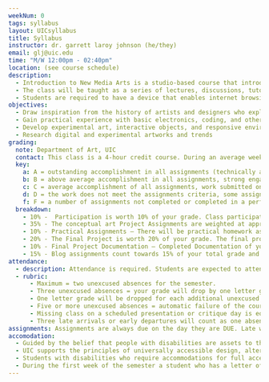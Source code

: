 ```yaml
---
weekNum: 0
tags: syllabus
layout: UICsyllabus
title: Syllabus
instructor: dr. garrett laroy johnson (he/they)
email: glj@uic.edu
time: "M/W 12:00pm - 02:40pm"
location: (see course schedule)
description:
  - Introduction to New Media Arts is a studio-based course that introduces theories and practices in new media art forms along with hands on workshops of creative computing, circuitry design, basic to intermediate electronics, and technological interactivity. Students will learn to use computer programming to create interactive sound, light, and environmental interfaces using an array of native applications to device art (microcontrollers such as the Circuit Playground Express). This course also adopts strategies for scientific inquiry from an artistic lens as well introduces current and historical new media artists through lectures presenting history, theory, and contemporary practices of new media artworks.
  - The class will be taught as a series of lectures, discussions, tutorials, project work, and student critiques.
  - Students are required to have a device that enables internet browsing and downloading large files.
objectives:
  - Draw inspiration from the history of artists and designers who explore ideas and applications of interactivity
  - Gain practical experience with basic electronics, coding, and other techniques related to digital art production
  - Develop experimental art, interactive objects, and responsive environment projects based on conceptual assignments
  - Research digital and experimental artworks and trends
grading:
  note: Department of Art, UIC
  contact: This class is a 4-hour credit course. During an average week, you will be expected to spend 3-5 hours on homework per class. Homework will primarily consist of assignment completions, project development, project documentation, and written assignments. See the UIC Contact / Credit hour policy for a detailed explanation for how homework time is calculated on a per-credit-hour basis.
  key:
    a: A = outstanding accomplishment in all assignments (technically and conceptually), excellent engagement with ideas and materials, excellent participation in classroom community (vocal, inquisitive, and ALWAYS thoughtful), full attendance, exceptional progress in artistic process
    b: B = above average accomplishment in all assignments, strong engagement with ideas and materials, work falls short of fully embodying the initial conceptual or formal impetus. during class, you are invested when you choose, but lack the rigor to ALWAYS be present in class. full attendance and above average progress
    c: C = average accomplishment of all assignments, work submitted on time, some engagement with ideas and materials, some participation in classroom community, full attendance, average progress, Student shows lack of motivation and interest in thoroughly developing their skills as an artist, student, and citizen.
    d: D = the work does not meet the assignments criteria, some assignments not completed or completed in a perfunctory manner, little engagement with ideas and materials, irregular or damaging participation in classroom community, irregular attendance, minimal progress
    f: F = a number of assignments not completed or completed in a perfunctory manner, little or no evidence of engagement with ideas and materials, lack of participation in classroom community, failure to arrive prepared for class routinely, irregular attendance, little or no evidence of progress
  breakdown:
    - 10% -  Participation is worth 10% of your grade. Class participation includes lab time, workshops, critiques, discussions, and overall active engagement in class.
    - 35% - The conceptual art Project Assignments are weighted at approximately 35% of the total grade. These assignments will be discussed in class and will be posted on the course website with adequate time for completion. These include major assignments geared towards helping you gain technical skills and to broadening your understanding of new media arts.
    - 10% - Practical Assignments – There will be practical homework assignments to help you gain technical skills. They are worth 10% collectively.
    - 20% - The Final Project is worth 20% of your grade. The final project will consist of an artistic work or installation of your choice, utilizing the skills obtained in lab exercises and inspired by course content. Please see the homework and assignments section for my details.
    - 10% - Final Project Documentation – Completed Documentation of your final project uploaded to the class Blog.
    - 15% - Blog assignments count towards 15% of your total grade and are graded upon the insight in your writing and your overall understanding and resourcefulness of the information given. Each week we will look at several new media artists and projects and you will be asked to submit a short one-paragraph response about a specific topic (TBD weekly by the instructor) to the class blog. Feel free to use the blog for things other than just required weekly responses. The class blog is a place meant for you to share your ideas about class topics, resources, collaborative ideas, and interesting projects that you might come across. I will email you a link to join the class blog, be sure to accept the invitation so you can post your weekly responses if you have any problems please let me know.
attendance:
  - description: Attendance is required. Students are expected to attend all classes and be present for the full duration of each class. In class time is for instruction. When possible, instructors will make time for students to work independently on projects. Unless special permission is granted by the instructor, students are required to remain in class during this independent work time. Announcements and directions will be given at the beginning of class so it is important that you arrive on time. Absences, late arrivals, and leaving class early will reflect negatively on your grade. Communicate with your instructors if there are serious or extenuating circumstances that prevent you from arriving on time or from participating fully. Be prepared to present a doctor’s note if an absence is due to illness.
  - rubric:
      - Maximum = two unexcused absences for the semester.
      - Three unexcused absences = your grade will drop by one letter grade.
      - One letter grade will be dropped for each additional unexcused absence.
      - Five or more unexcused absences = automatic failure of the course.
      - Missing class on a scheduled presentation or critique day is equivalent to not having your work ready. - It will result in a failing grade for that assignment.
      - Three late arrivals or early departures will count as one absence.
assignments: Assignments are always due on the day they are DUE. Late work is not acceptable because of the fact that in-class activities are often closely tied to sharing and discussing assignments. Late work undermines your own learning as well as the learning community of the class as a whole.
accomodation:
  - Guided by the belief that people with disabilities are assets to the University, UIC is committed to full inclusion and participation of people with disabilities in all aspects of university life. We seek to provide an academic, social, and physical environment that makes disabled people integral to the diversity of perspectives that is vital to an academic community.
  - UIC supports the principles of universally accessible design, alternative communication formats, and the expression of disability community and pride. At all levels of the University, UIC promotes equal opportunity, fair treatment, and the elimination of barriers for qualified individuals with disabilities.
  - Students with disabilities who require accommodations for full access and participation in UIC Programs must be registered with the Disability Resource Center (DRC). Please contact DRC at (312) 413-2183 (voice) or (312) 413- 0123 (TDD).
  - During the first week of the semester a student who has a letter of accommodation (LOA) for any type of disability MUST schedule a meeting with their instructor(s) so that you may create + agree upon a clear plan for implementing accommodations.
---
```

